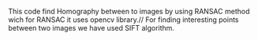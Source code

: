 This code find Homography between to images by using RANSAC method wich for RANSAC it uses opencv library.//
For finding interesting points between two images we have used SIFT algorithm.
